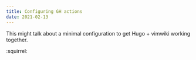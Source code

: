 ```yaml
---
title: Configuring GH actions
date: 2021-02-13
---
```


This might talk about a minimal configuration to get Hugo + vimwiki working
together.

:squirrel:
